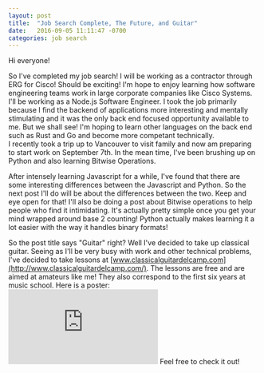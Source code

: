 ```yaml
---
layout: post
title:  "Job Search Complete, The Future, and Guitar"
date:   2016-09-05 11:11:47 -0700
categories: job search
---
```

Hi everyone!   

So I've completed my job search! I will be working as a contractor through ERG for Cisco! Should be exciting! I'm hope to enjoy learning how software engineering teams work in large corporate companies like Cisco Systems.  
I'll be working as a Node.js Software Engineer. I took the job primarily because I find the backend of applications more interesting and mentally stimulating and it was the only back end focused opportunity available to me. But we shall see! I'm hoping to learn other languages on the back end such as Rust and Go and become more competant technically.    
I recently took a trip up to Vancouver to visit family and now am preparing to start work on September 7th. In the mean time, I've been brushing up on Python and also learning Bitwise Operations.  

After intensely learning Javascript for a while, I've found that there are some interesting differences between the Javascript and Python. So the next post I'll do will be about the differences between the two. Keep and eye open for that! I'll also be doing a post about Bitwise operations to help people who find it intimidating. It's actually pretty simple once you get your mind wrapped around base 2 counting! Python actually makes learning it a lot easier with the way it handles binary formats!  

So the post title says "Guitar" right? Well I've decided to take up classical guitar. Seeing as I'll be very busy with work and other technical problems, I've decided to take lessons at [www.classicalguitardelcamp.com](http://www.classicalguitardelcamp.com/). The lessons are free and are aimed at amateurs like me! They also correspond to the first six years at music school. Here is a poster:  
![Classicalguitardelcamp poster](http://www.classicalguitardelcamp.com/download/file.php?id=47435&t=1)
Feel free to check it out!
